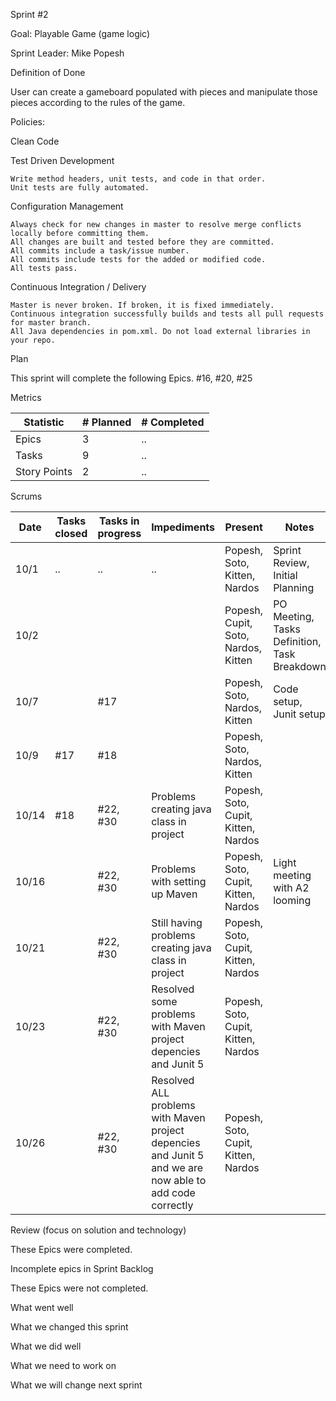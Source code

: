 Sprint #2

Goal: Playable Game (game logic)

Sprint Leader: Mike Popesh

Definition of Done

User can create a gameboard populated with pieces and manipulate those pieces according to the rules of the game.

Policies:

Clean Code


Test Driven Development

    Write method headers, unit tests, and code in that order.
    Unit tests are fully automated.
   
Configuration Management

    Always check for new changes in master to resolve merge conflicts locally before committing them.
    All changes are built and tested before they are committed.
    All commits include a task/issue number.
    All commits include tests for the added or modified code.
    All tests pass.

Continuous Integration / Delivery

    Master is never broken. If broken, it is fixed immediately.
    Continuous integration successfully builds and tests all pull requests for master branch.
    All Java dependencies in pom.xml. Do not load external libraries in your repo.

Plan

This sprint will complete the following Epics.
#16, #20, #25


Metrics

| Statistic |	# Planned |	# Completed |
|---|---|---|
|Epics |3|..|	    
|Tasks |9|..|
|Story Points|2|..|


Scrums

|Date |	Tasks closed |Tasks in progress |	Impediments  | Present   | Notes |
|---|---|---|---|---|---|
|10/1 |   ..  |        ..        |          ..          |  Popesh, Soto, Kitten, Nardos    |  Sprint Review, Initial Planning |
|10/2||||Popesh, Cupit, Soto, Nardos, Kitten  | PO Meeting, Tasks Definition, Task Breakdown |
|10/7||#17||Popesh, Soto, Nardos, Kitten |Code setup, Junit setup|
|10/9|#17|#18||Popesh, Soto, Nardos, Kitten||
|10/14|#18|#22, #30|Problems creating java class in project|Popesh, Soto, Cupit, Kitten, Nardos||
|10/16||#22, #30|Problems with setting up Maven|Popesh, Soto, Cupit, Kitten, Nardos|Light meeting with A2 looming|
|10/21||#22, #30|Still having problems creating java class in project|Popesh, Soto, Cupit, Kitten, Nardos||
|10/23||#22, #30|Resolved some problems with Maven project depencies and Junit 5|Popesh, Soto, Cupit, Kitten, Nardos||
|10/26||#22, #30|Resolved ALL problems with Maven project depencies and Junit 5 and we are now able to add code correctly |Popesh, Soto, Cupit, Kitten, Nardos||

Review (focus on solution and technology)


These Epics were completed.


Incomplete epics in Sprint Backlog

These Epics were not completed.

What went well

What we changed this sprint

What we did well

What we need to work on

What we will change next sprint
